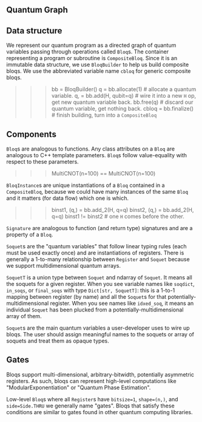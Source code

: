 Quantum Graph
-------------

## Data structure

We represent our quantum program as a directed graph of quantum variables passing through
operations called `Bloq`s. The container representing a program or subroutine is 
`CompositeBloq`. Since it is an immutable data structure, we use `BloqBuilder`
to help us build composite bloqs. We use the abbreviated variable name `cbloq` for
generic composite bloqs.

>>> bb = BloqBuilder()
>>> q = bb.allocate(1)       # allocate a quantum variable.
>>> q, = bb.add(H, qubit=q)  # wire it into a new `H` op, get new quantum variable back.
>>> bb.free(q)               # discard our quantum variable, get nothing back.
>>> cbloq = bb.finalize()    # finish building, turn into a `CompositeBloq`

## Components

`Bloq`s are analogous to functions. Any class attributes on a `Bloq` are analogous to
C++ template parameters. `Bloq`s follow value-equality with respect to these parameters.

>>> MultiCNOT(n=100) == MultiCNOT(n=100)

`BloqInstance`s are unique instantiations of a `Bloq` contained in a `CompositeBloq`, because
we could have many instances of the same `Bloq` and it matters (for data flow) which one
is which.

>>> binst1, (q,) = bb.add_2(H, q=q)
>>> binst2, (q,) = bb.add_2(H, q=q)
>>> binst1 != binst2  # one `H` comes before the other.

`Signature` are analogous to function (and return type) signatures and are a 
property of a `Bloq`. 

`Soquet`s are the "quantum variables" that follow linear typing rules (each must be used exactly
once) and are instantiations of registers. There is generally a 1-to-many relationship between
`Register` and `Soquet` because we support multidimensional quantum arrays.

`SoquetT` is a union type between `Soquet` and ndarray of `Soquet`. It means all the soquets
for a given register. When you see variable names like `soqdict`, `in_soqs`, or `final_soqs`
with type `Dict[str, SoquetT]`: this is a 1-to-1 mapping between register (by name) and 
all the `Soquet`s for that potentially-multidimensional register. When you see names 
like `idxed_soq`, it means an individual `Soquet` has been plucked
from a potentially-multidimensional array of them.

`Soquet`s are the main quantum variables a user-developer uses to wire up bloqs. The user
should assign meaningful names to the soquets or array of soquets and treat them as opaque
types.

## Gates

Bloqs support multi-dimensional, arbitrary-bitwidth, potentially asymmetric registers. As such,
bloqs can represent high-level computations like "ModularExponentiation" or 
"Quantum Phase Estimation".

Low-level `Bloq`s where all `Register`s have `bitsize=1`, `shape=(n,)`,
and `side=Side.THRU` we generally name "gates". Bloqs that satisfy these conditions
are similar to gates found in other quantum computing libraries.
